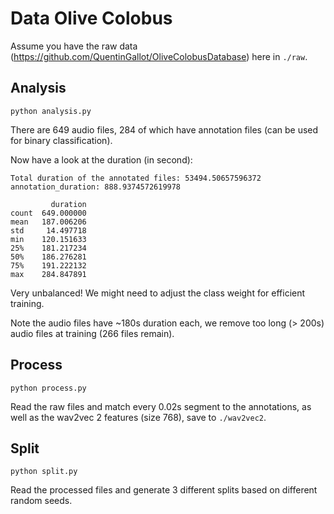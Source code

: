 # Data Olive Colobus

Assume you have the raw data (https://github.com/QuentinGallot/OliveColobusDatabase) here in `./raw`.

## Analysis

`python analysis.py`

There are 649 audio files, 284 of which have annotation files (can be used for binary classification).

Now have a look at the duration (in second):

```
Total duration of the annotated files: 53494.50657596372
annotation_duration: 888.9374572619978

         duration
count  649.000000
mean   187.006206
std     14.497718
min    120.151633
25%    181.217234
50%    186.276281
75%    191.222132
max    284.847891
```

Very unbalanced! We might need to adjust the class weight for efficient training.

Note the audio files have ~180s duration each, we remove too long (> 200s) audio files at training (266 files remain).

## Process

`python process.py`

Read the raw files and match every 0.02s segment to the annotations, as well as the wav2vec 2 features (size 768), save to `./wav2vec2`.

## Split

`python split.py`

Read the processed files and generate 3 different splits based on different random seeds.
